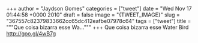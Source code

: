 
+++
author = "Jaydson Gomes"
categories = ["tweet"]
date = "Wed Nov 17 01:44:58 +0000 2010"
draft = false
image = "{TWEET_IMAGE}"
slug = "367557c82379833662cc65dc412eafbe07978c64"
tags = ["tweet"]
title = """Que coisa bizarra esse Wa..."""
+++
Que coisa bizarra esse Water Bird http://goo.gl/4wB7g
